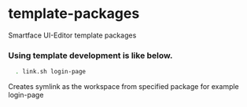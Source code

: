 # template-packages
Smartface UI-Editor template packages

### Using template development is like below.
```sh
  . link.sh login-page
```

Creates symlink as the workspace from specified package for example login-page
